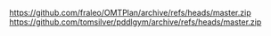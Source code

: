 https://github.com/fraleo/OMTPlan/archive/refs/heads/master.zip
https://github.com/tomsilver/pddlgym/archive/refs/heads/master.zip
